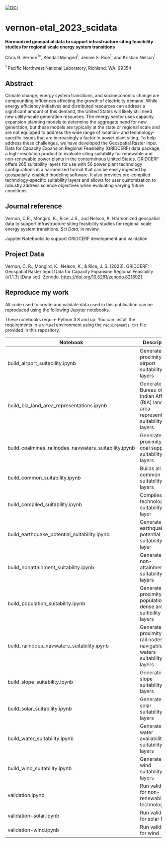 [![DOI](https://zenodo.org/badge/498631728.svg)](https://zenodo.org/doi/10.5281/zenodo.10042070)

# vernon-etal_2023_scidata

**Harmonized geospatial data to support infrastructure siting feasibility studies for regional scale energy system transitions**

Chris R. Vernon<sup>1\*</sup>, Kendall Mongird<sup>1</sup>, Jennie S. Rice<sup>1</sup>, and Kristian Nelson<sup>1</sup>

<sup>1 </sup> Pacific Northwest National Laboratory, Richland, WA. 99354

## Abstract
Climate change, energy system transitions, and socioeconomic change are compounding influences affecting the growth of electricity demand. While energy efficiency initiatives and distributed resources can address a significant amount of this demand, the United States will likely still need new utility-scale generation resources. The energy sector uses capacity expansion planning models to determine the aggregate need for new generation, but these models are typically at the state or regional scale and are not equipped to address the wide range of location- and technology-specific issues that are increasingly a factor in power plant siting. To help address these challenges, we have developed the Geospatial Raster Input Data for Capacity Expansion Regional Feasibility (GRIDCERF) data package, a high-resolution product to evaluate siting suitability for renewable and non-renewable power plants in the conterminous United States. GRIDCERF offers 265 suitability layers for use with 56 power plant technology configurations in a harmonized format that can be easily ingested by geospatially-enabled modeling software. It also provides pre-compiled technology-specific suitability layers and allows for user customization to robustly address science objectives when evaluating varying future conditions.

## Journal reference
Vernon, C.R., Mongird, K., Rice, J.S., and Nelson, K. Harmonized geospatial data to support infrastructure siting feasibility studies for regional scale energy system transitions. _Sci Data_, in review.

Jupyter Notebooks to support GRIDCERF development and validation

## Project Data
Vernon, C. R., Mongird, K., Nelson, K., & Rice, J. S. (2023). GRIDCERF: Geospatial Raster Input Data for Capacity Expansion Regional Feasibility (v1.1.3) [Data set]. Zenodo. https://doi.org/10.5281/zenodo.8218921

## Reproduce my work
All code used to create and validate data used in this publication can be reproduced using the following Jupyter notebooks.  

These notebooks require Python 3.8 and up.  You can install the requirements in a virtual environment using the `requirements.txt` file provided in this repository.


| **Notebook**                              | **Description**                                                                      |
|-------------------------------------------|--------------------------------------------------------------------------------------|
| build_airport_suitability.ipynb           | Generates proximity to airport suitability layers                                    |
| build_bia_land_area_representations.ipynb | Generates Bureau of Indian Affairs (BIA) land area representation suitability layers |
| build_coalmines_railnodes_navwaters_suitability.ipynb | Generates proximity to coal supply suitability layers | 
| build_common_suitability.ipynb | Builds all common suitability layers | 
| build_compiled_suitability.ipynb | Compiles all technology suitability layer |
| build_earthquake_potential_suitability.ipynb | Generates earthquake potential suitability layer | 
| build_nonattainment_suitability.ipynb | Generate non-attainment suitability layers | 
| build_population_suitability.ipynb | Generate proximity to population dense areas suitibility layers | 
| build_railnodes_navwaters_suitability.ipynb | Generate proximity to rail nodes and navigable waters suitability layers |
| build_slope_suitability.ipynb | Generate slope suitability layers |
| build_solar_suitability.ipynb | Generate solar suitability layers | 
| build_water_suitability.ipynb | Generate water availability suitability layers | 
| build_wind_suitability.ipynb | Generate wind suitability layers | 
| validation.ipynb | Run validation for non-renewable technologies | 
| validation-solar.ipynb | Run validation for solar PV | 
| validation-wind.ipynb | Run validation for wind | 
